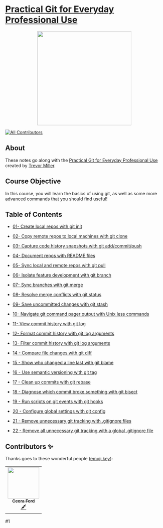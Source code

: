 # [Practical Git for Everyday Professional Use](https://egghead.io/courses/practical-git-for-everyday-professional-use)

<p align="center"><img src="https://d2eip9sf3oo6c2.cloudfront.net/series/square_covers/000/000/050/full/egghead-practical-git-course.png" width="300"/></p>

<p align="center">
<!-- ALL-CONTRIBUTORS-BADGE:START - Do not remove or modify this section -->
    
[![All Contributors](https://img.shields.io/badge/all_contributors-1-orange.svg?style=flat-square)](#contributors-)
    
<!-- ALL-CONTRIBUTORS-BADGE:END -->
</p>

## About

These notes go along with the [Practical Git for Everyday Professional Use](https://egghead.io/courses/practical-git-for-everyday-professional-use) created by [Trevor Miller](https://trevordmiller.com
).

## Course Objective

In this course, you will learn the basics of using git, as well as some more advanced commands that you should find useful!

## Table of Contents

- [01- Create local repos with git init](01-Create-local-repos-with-git-init.md)

- [02- Copy remote repos to local machines with git clone](02-Copy-remote-repos-to-local-machines-with-git-clone.md)

- [03- Capture code history snapshots with git add/commit/push](03-Capture-code-history-snapshots-with-git-add/commit/push.md)

- [04- Document repos with README files](04-Document-repos-with-README-files.md)

- [05- Sync local and remote repos with git pull](05-Sync-local-and-remote-repos-with-git-pull.md)

- [06- Isolate feature development with git branch](06-Isolate-feature-development-with-git-branch.md)

- [07- Sync branches with git merge](07-Sync-branches-with-git-merge.md)

- [08- Resolve merge conflicts with git status](08-Resolve-merge-conflicts-with-git-status.md)

- [09- Save uncommitted changes with git stash](09-Save-uncommitted-changes-with-git-stash.md)

- [10- Navigate git command pager output with Unix less commands](10-Navigate-git-command-pager-output-with-Unix-less-commands.md)

- [11- View commit history with git log](11-View-commit-history-with-git-log.md)

- [12- Format commit history with git log arguments](12-Format-commit-history-with-git-log-arguments.md)

- [13- Filter commit history with git log arguments](13-Filter-commit-history-with-git-log-arguments.md)

- [14 - Compare file changes with git diff](14-Compare-file-changes-with-git-diff.md)

- [15 - Show who changed a line last with git blame](15-Show-who-changed-a-line-last-with-git-blame.md)

- [16 - Use semantic versioning with git tag](16-Use-semantic-versioning-with-git-tag.md)

- [17 - Clean up commits with git rebase](17-Clean-up-commits-with-git-rebase.md)

- [18 - Diagnose which commit broke something with git bisect](18-Diagnose-which-commit-broke-something-with-git-bisect.md)

- [19 - Run scripts on git events with git hooks](19-Run-scripts-on-git-events-with-git-hooks.md)

- [20 - Configure global settings with git config](20-Configure-global-settings-with-git-config.md)

- [21 - Remove unnecessary git tracking with .gitignore files](21-Remove-unnecessary-git-tracking-with-gitignore-files.md)

- [22 - Remove all unnecessary git tracking with a global .gitignore file](22-Remove-all-unnecessary-git-tracking-with-a-global-gitignore-file.md)



## Contributors ✨

Thanks goes to these wonderful people ([emoji key](https://allcontributors.org/docs/en/emoji-key)):


<table>
  <tr>
    <td align="center"><a href="https://github.com/ceoraford"><img src="https://avatars0.githubusercontent.com/u/41582216?s=460&u=83ed3fbb6b1ace73e1416cdef73af239e2746f23&v=4" width="100px;" alt=""/><br /><sub><b>Ceora Ford</b></sub></a><br /><a href="#content-ceoraford" title="Content">🖋</a></td>
</table>
#1

